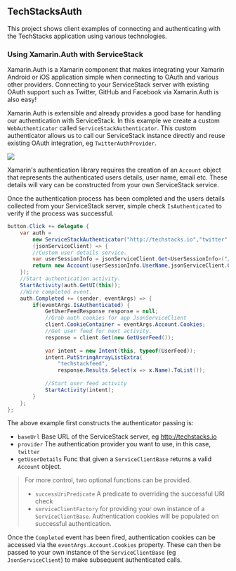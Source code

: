 ## TechStacksAuth
This project shows client examples of connecting and authenticating with the TechStacks application using various technologies.

### Using Xamarin.Auth with ServiceStack

Xamarin.Auth is a Xamarin component that makes integrating your Xamarin Android or iOS application simple when connecting to OAuth and various other providers. Connecting to your ServiceStack server with existing OAuth support such as Twitter, GitHub and Facebook via Xamarin.Auth is also easy!

Xamarin.Auth is extensible and already provides a good base for handling our authentication with ServiceStack. In this example we create a custom `WebAuthenticator` called `ServiceStackAuthenticator`. This custom authenticator allows us to call our ServiceStack instance directly and reuse existing OAuth integration, eg `TwitterAuthProvider`.

![](https://github.com/ServiceStack/Assets/raw/master/img/apps/TechStacks/xamarin-android-auth-demo.gif)

Xamarin's authentication library requires the creation of an `Account` object that represents the authenticated users details, user name, email etc. These details will vary can be constructed from your own ServiceStack service.

Once the authentication process has been completed and the users details collected from your ServiceStack server, simple check `IsAuthenticated` to verify if the process was successful.

``` csharp
button.Click += delegate {
	var auth = 
	    new ServiceStackAuthenticator("http://techstacks.io","twitter",
	    (jsonServiceClient) => {
		//Custom user details service.
		var userSessionInfo = jsonServiceClient.Get<UserSessionInfo>("/my-session");
		return new Account(userSessionInfo.UserName,jsonServiceClient.CookieContainer);
	});
	//Start authentication activity.
	StartActivity(auth.GetUI(this));
	//Wire completed event.
	auth.Completed += (sender, eventArgs) => {
		if(eventArgs.IsAuthenticated) {
			GetUserFeedResponse response = null;
			//Grab auth cookies for app JsonServiceClient
			client.CookieContainer = eventArgs.Account.Cookies;
			//Get user feed for next activity.
			response = client.Get(new GetUserFeed());
			
			var intent = new Intent(this, typeof(UserFeed));
			intent.PutStringArrayListExtra(
			    "techstackfeed", 
			    response.Results.Select(x => x.Name).ToList());
			    
			//Start user feed activity
			StartActivity(intent);
		}
	};
};
```

The above example first constructs the authenticator passing is:

- `baseUrl` Base URL of the ServiceStack server, eg http://techstacks.io
- `provider` The authentication provider you want to use, in this case, `twitter`
- `getUserDetails` Func that given a `ServiceClientBase` returns a valid `Account` object.

> For more control, two optional functions can be provided.
>  - `successUriPredicate` A predicate to overriding the successful URI check
>  - `serviceClientFactory` for providing your own instance of a `ServiceClientBase`. Authentication cookies will be populated on successful authentication.

Once the `Completed` event has been fired, authentication cookies can be accessed via the `eventArgs.Account.Cookies` property. These can then be passed to your own instance of the `ServiceClientBase` (eg `JsonServiceClient`) to make subsequent authenticated calls.

